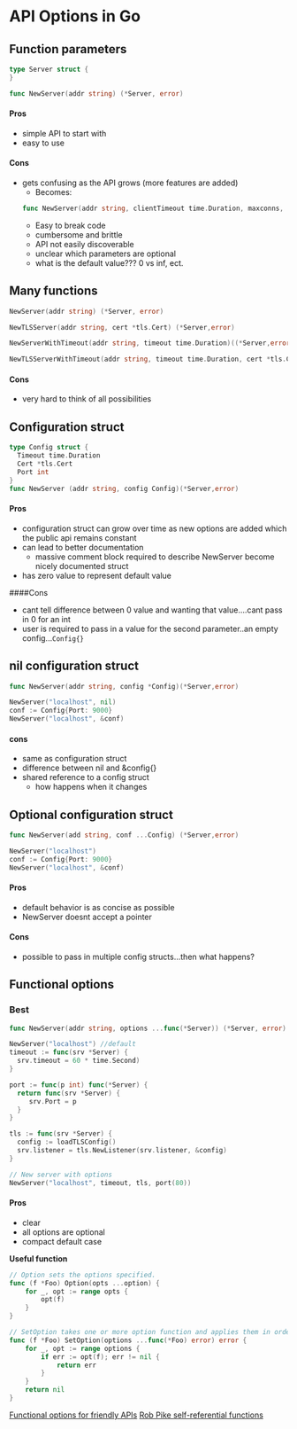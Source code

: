 # API Options in Go

## Function parameters
``` go
type Server struct {
}

func NewServer(addr string) (*Server, error)
```

#### Pros
- simple API to start with
- easy to use

#### Cons
- gets confusing as the API grows (more features are added)
	- Becomes:
	``` go
	func NewServer(addr string, clientTimeout time.Duration, maxconns, maxconcurrent isnt cert *tls.Cert)
	```
	- Easy to break code
	- cumbersome and brittle
	- API not easily discoverable
	- unclear which parameters are optional
	- what is the default value??? 0 vs inf, ect.

## Many functions
``` go
NewServer(addr string) (*Server, error)

NewTLSServer(addr string, cert *tls.Cert) (*Server,error)

NewServerWithTimeout(addr string, timeout time.Duration)((*Server,error)

NewTLSServerWithTimeout(addr string, timeout time.Duration, cert *tls.Cert)(*Server,error)
```

#### Cons
- very hard to think of all possibilities

## Configuration struct
``` go
type Config struct {
  Timeout time.Duration
  Cert *tls.Cert
  Port int
}
func NewServer (addr string, config Config)(*Server,error)
```

#### Pros
- configuration struct can grow over time as new options are added which the public api remains constant
- can lead to better documentation
	- massive comment block required to describe NewServer become nicely documented struct
- has zero value to represent default value

####Cons
- cant tell difference between 0 value and wanting that value....cant pass in 0 for an int
- user is required to pass in a value for the second parameter..an empty config...`Config{}`

## nil configuration struct
``` go
func NewServer(addr string, config *Config)(*Server,error)

NewServer("localhost", nil)
conf := Config{Port: 9000}
NewServer("localhost", &conf)
```
#### cons
- same as configuration struct
- difference between nil and &config{}
- shared reference to a config struct
	- how happens when it changes

## Optional configuration struct
``` go
func NewServer(add string, conf ...Config) (*Server,error)

NewServer("localhost")
conf := Config{Port: 9000}
NewServer("localhost", &conf)
```

#### Pros
- default behavior is as concise as possible
- NewServer doesnt accept a pointer

#### Cons
- possible to pass in multiple config structs...then what happens?

## Functional options
### Best
``` go
func NewServer(addr string, options ...func(*Server)) (*Server, error)

NewServer("localhost") //default
timeout := func(srv *Server) {
  srv.timeout = 60 * time.Second)
}

port := func(p int) func(*Server) {
  return func(srv *Server) {
     srv.Port = p
  }
}

tls := func(srv *Server) {
  config := loadTLSConfig()
  srv.listener = tls.NewListener(srv.listener, &config)
}

// New server with options
NewServer("localhost", timeout, tls, port(80))
```

#### Pros
- clear
- all options are optional
- compact default case

**Useful function**

``` go
// Option sets the options specified.
func (f *Foo) Option(opts ...option) {
    for _, opt := range opts {
        opt(f)
    }
}
```

``` go
// SetOption takes one or more option function and applies them in order to Term.
func (f *Foo) SetOption(options ...func(*Foo) error) error {
	for _, opt := range options {
		if err := opt(f); err != nil {
			return err
		}
	}
	return nil
}
```

[Functional options for friendly APIs](https://dave.cheney.net/2014/10/17/functional-options-for-friendly-apis)
[Rob Pike self-referential functions](https://commandcenter.blogspot.ca/2014/01/self-referential-functions-and-design.html)

